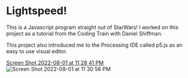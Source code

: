 # Lightspeed!

This is a Javascript program straight out of StarWars! I worked on this project as a tutorial from the Coding Train with Daniel Shiffman.

This project also introduced me to the Processing IDE called p5.js as an easy to use visual editor. 

[Screen Shot 2022-08-01 at 11 28 41 PM](https://user-images.githubusercontent.com/66803124/182285561-5988e958-84a1-4ea8-85c4-d757afa37909.png)
![Screen Shot 2022-08-01 at 11 30 56 PM](https://user-images.githubusercontent.com/66803124/182285836-4ecac9bd-04fb-4fba-8d8a-d32a1aeb2901.png)
